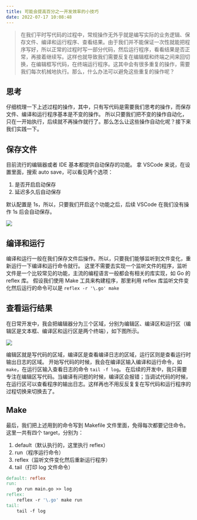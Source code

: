 ```yaml
---
title: 可能会提高百分之一开发效率的小技巧
date: 2022-07-17 10:08:48
---
```


> 在我们平时写代码的过程中，常规操作无外乎就是编写实际的业务逻辑、保存文件、编译和运行程序、查看结果。由于我们并不能保证一次性就能把程序写好，所以正常的过程时写一部分代码，然后运行程序，看看结果是否正常，再接着继续写。这样也就导致我们需要反复在编辑框和终端之间来回切换，在编辑框写代码，在终端运行程序。这其中会有很多重复的操作，需要我们每次机械地执行。那么，什么办法可以避免这些重复的操作呢？

<!-- more -->

## 思考

仔细梳理一下上述过程的操作，其中，只有写代码是需要我们思考的操作，而保存文件、编译和运行程序基本是不变的操作。
所以只要我们把不变的操作自动化，只在一开始执行，后续就不再操作就行了。那么怎么让这些操作自动化呢？接下来我们实践一下。

## 保存文件

目前流行的编辑器或者 IDE 基本都提供自动保存的功能。
拿 VSCode 来说，在设置里面，搜索 auto save，可以看见两个选项：

1. 是否开启启动保存
2. 延迟多久后自动保存

默认配置是 1s，所以，只要我们开启这个功能之后，后续 VSCode 在我们没有操作 1s 后会自动保存。

![](auto-save.png)

## 编译和运行

编译和运行一般在我们保存文件后操作。所以，只要我们能够监听到文件变化，重新运行一下编译和运行命令就行。
这里不需要去实现一个监听文件的程序，监听文件是一个比较常见的功能，主流的编程语言一般都会有相关的库实现，如 Go 的 reflex 库。
假设我们使用 Make 工具来构建程序，那里利用 reflex 库监听文件变化然后运行的命令可以是 `reflex -r '\.go' make`

## 查看运行结果

在日常开发中，我会把编辑器分为三个区域，分别为编辑区、编译区和运行区（编辑区是文本框、编译区和运行区是两个终端），如下图所示。

![](runtime.png)

编辑区就是写代码的区域，编译区是查看编译日志的区域，运行区则是查看运行时输出日志的区域。
开始写代码的时候，我会在编译区输入编译和运行命令，如 `make`，在运行区输入查看日志的命令 `tail -f log`。
在后续的开发中，我只需要专注在编辑区写代码。当编译有问题的时候，编译区会报错；当调试代码的时候，在运行区可以查看程序的输出日志。这样再也不用反反复复在写代码和运行程序的过程切换来切换去了。

## Make

最后，我们把上述用到的命令写到 Makefile 文件里面，免得每次都要记住命令。
这里一共有四个 target，分别为：
1. default（默认执行的，这里执行 reflex）
2. run（程序运行命令）
3. reflex（监听文件变化然后重新运行程序）
4. tail（打印 log 文件命令）

```makefile
default: reflex
run:
	go run main.go >> log
reflex:
	reflex -r '\.go' make run 
tail:
	tail -f log
```